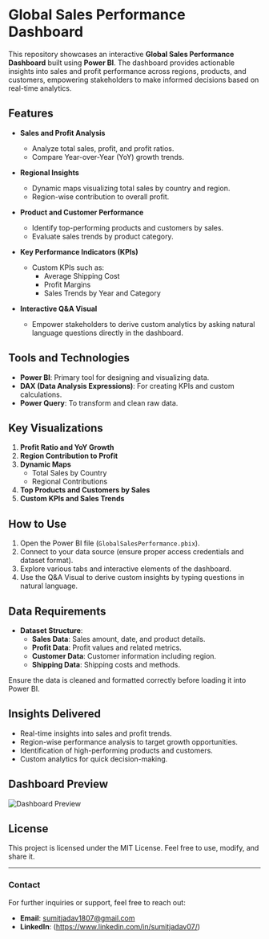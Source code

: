 # Global Sales Performance Dashboard

This repository showcases an interactive **Global Sales Performance Dashboard** built using **Power BI**. The dashboard provides actionable insights into sales and profit performance across regions, products, and customers, empowering stakeholders to make informed decisions based on real-time analytics.

## Features

- **Sales and Profit Analysis**
  - Analyze total sales, profit, and profit ratios.
  - Compare Year-over-Year (YoY) growth trends.

- **Regional Insights**
  - Dynamic maps visualizing total sales by country and region.
  - Region-wise contribution to overall profit.

- **Product and Customer Performance**
  - Identify top-performing products and customers by sales.
  - Evaluate sales trends by product category.

- **Key Performance Indicators (KPIs)**
  - Custom KPIs such as:
    - Average Shipping Cost
    - Profit Margins
    - Sales Trends by Year and Category

- **Interactive Q&A Visual**
  - Empower stakeholders to derive custom analytics by asking natural language questions directly in the dashboard.

## Tools and Technologies

- **Power BI**: Primary tool for designing and visualizing data.
- **DAX (Data Analysis Expressions)**: For creating KPIs and custom calculations.
- **Power Query**: To transform and clean raw data.

## Key Visualizations

1. **Profit Ratio and YoY Growth**
2. **Region Contribution to Profit**
3. **Dynamic Maps**
   - Total Sales by Country
   - Regional Contributions
4. **Top Products and Customers by Sales**
5. **Custom KPIs and Sales Trends**

## How to Use

1. Open the Power BI file (`GlobalSalesPerformance.pbix`).
2. Connect to your data source (ensure proper access credentials and dataset format).
3. Explore various tabs and interactive elements of the dashboard.
4. Use the Q&A Visual to derive custom insights by typing questions in natural language.

## Data Requirements

- **Dataset Structure**:
  - **Sales Data**: Sales amount, date, and product details.
  - **Profit Data**: Profit values and related metrics.
  - **Customer Data**: Customer information including region.
  - **Shipping Data**: Shipping costs and methods.

Ensure the data is cleaned and formatted correctly before loading it into Power BI.

## Insights Delivered

- Real-time insights into sales and profit trends.
- Region-wise performance analysis to target growth opportunities.
- Identification of high-performing products and customers.
- Custom analytics for quick decision-making.

## Dashboard Preview

![Dashboard Preview](path-to-dashboard-preview-image.png)

## License

This project is licensed under the MIT License. Feel free to use, modify, and share it.

---

### Contact
For further inquiries or support, feel free to reach out:

- **Email**: [sumitjadav1807@gmail.com](mailto:sumitjadav1807@gmail.com)
- **LinkedIn**: (https://www.linkedin.com/in/sumitjadav07/)
